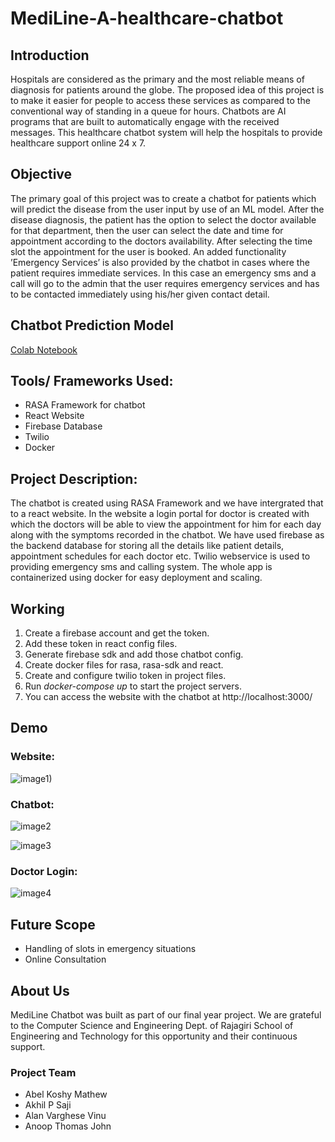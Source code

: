# MediLine-A-healthcare-chatbot

## Introduction
Hospitals are considered as the primary and the most reliable means of diagnosis for patients around the globe.
The proposed idea of this project is to make it easier for people to access these services
as compared to the conventional way of standing in a queue for hours. Chatbots are
AI programs that are built to automatically engage with the received messages.
This healthcare chatbot system will help the hospitals to provide healthcare support online
24 x 7. 

## Objective
The primary goal of this project was to create a chatbot for patients which will predict
the disease from the user input by use of an ML model. After the disease diagnosis, the
patient has the option to select the doctor available for that department, then the user
can select the date and time for appointment according to the doctors availability. After
selecting the time slot the appointment for the user is booked.
An added functionality ’Emergency Services’ is also provided by the chatbot in cases
where the patient requires immediate services. In this case an emergency sms and a call
will go to the admin that the user requires emergency services and has to be contacted
immediately using his/her given contact detail.

## Chatbot Prediction Model 
[Colab Notebook](https://colab.research.google.com/drive/1dIA7WBAAAHY2Omzx6ZzijYHlPUZAZH9j?usp=sharing)

## Tools/ Frameworks Used:
- RASA Framework for chatbot
- React Website
- Firebase Database
- Twilio 
- Docker

## Project Description:
The chatbot is created using RASA Framework and we have intergrated that to a react website. In the website a login portal for doctor is created with which the doctors will be able to view the appointment for him for each day along with the  symptoms recorded in the chatbot. We have used firebase as the backend database for storing all the details like patient details, appointment schedules for each doctor etc. Twilio webservice is used to providing emergency sms and calling system. The whole app is containerized using docker for easy deployment and scaling.

## Working
1. Create a firebase account and get the token.
2. Add these token in react config files.
3. Generate firebase sdk and add those chatbot config.  
4. Create docker files for rasa, rasa-sdk and react.
5. Create and configure twilio token in project files.
6. Run *docker-compose up* to start the project servers.
7. You can access the website with the chatbot at http://localhost:3000/

## Demo 
### Website:
![image1)](https://github.com/abelkmathew/MediLine-A-healthcare-chatbot/assets/55405281/d3fe2b12-38aa-4c33-97a2-cef9fb54f251)

### Chatbot:
![image2](https://github.com/abelkmathew/MediLine-A-healthcare-chatbot/assets/55405281/e3e968d5-b120-49da-b01f-87cf2bc55d9b)

![image3](https://github.com/abelkmathew/MediLine-A-healthcare-chatbot/assets/55405281/366bed2d-c599-42ff-9a83-e412d88ca6b5)

### Doctor Login:
![image4](https://github.com/abelkmathew/MediLine-A-healthcare-chatbot/assets/55405281/190bcc33-d74f-4ce3-80fd-b6d0276f0e68)


## Future Scope
* Handling of slots in emergency situations
* Online Consultation

## About Us
MediLine Chatbot was built as part of our final year project. We are grateful to the Computer Science and Engineering Dept. of Rajagiri School of Engineering and Technology for this opportunity and their continuous support.

### Project Team
* Abel Koshy Mathew
* Akhil P Saji
* Alan Varghese Vinu
* Anoop Thomas John 

